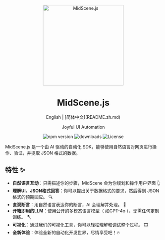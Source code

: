 <p align="center">
  <img alt="MidScene.js"  width="260" src="https://github.com/user-attachments/assets/bff5e76f-ea5c-42b7-bd12-0143a04671cf">
</p>

<h1 align="center">MidScene.js</h1>
<div align="center"> English | [简体中文](README.zh.md) </div>

<p align="center">
  Joyful UI Automation
</p>

<p align="center">
  <img src="https://img.shields.io/npm/v/@midscene/web?style=flat-square&color=00a8f0" alt="npm version" />
  <img src="https://img.shields.io/npm/dm/@midscene/web.svg?style=flat-square&color=00a8f0" alt="downloads" />
  <img src="https://img.shields.io/badge/License-MIT-blue.svg?style=flat-square&color=00a8f0" alt="License" />
</p>


MidScene.js 是一个由 AI 驱动的自动化 SDK，能够使用自然语言对网页进行操作、验证，并提取 JSON 格式的数据。

## 特性 ✨

- **自然语言互动**：只需描述你的步骤，MidScene 会为你规划和操作用户界面 👆
- **理解UI、JSON格式回答**：你可以提出关于数据格式的要求，然后得到 JSON 格式的预期回应。 🔍
- **直观断言**：用自然语言表达你的断言，AI 会理解并处理。 🤔
- **开箱即用的LLM**：使用公开的多模态语言模型（ 如GPT-4o ），无需任何定制训练。 🪓
- **可视化**：通过我们的可视化工具，你可以轻松理解和调试整个过程。 🎞️
- **全新体验**：体验全新的自动化开发世界，尽情享受吧！🔥
